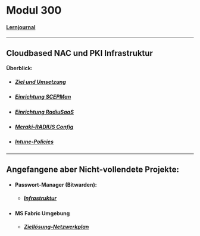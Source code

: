 # Modul 300


#### [Lernjournal](https://gitlab.com/semester_21/Modul-300/-/blob/main/Lernjournal.md?ref_type=heads)

---

## Cloudbased NAC und PKI Infrastruktur

#### Überblick:

- ##### [Ziel und Umsetzung](https://gitlab.com/semester_21/Modul-300/-/blob/main/Cloud-%20PKI%20+%20Authentification/Ziel-Funktion.md?ref_type=heads)
- ##### [Einrichtung SCEPMan](https://gitlab.com/semester_21/Modul-300/-/blob/main/Cloud-%20PKI%20+%20Authentification/SCEPMan-Einrichtung.md?ref_type=heads)
- ##### [Einrichtung RadiuSaaS](https://gitlab.com/semester_21/Modul-300/-/blob/main/Cloud-%20PKI%20+%20Authentification/RadiuSaaS-Einrichtung.md?ref_type=heads)
- ##### [Meraki-RADIUS Config](https://gitlab.com/semester_21/Modul-300/-/blob/main/Cloud-%20PKI%20+%20Authentification/Meraki-Radius-config.md?ref_type=heads)
- ##### [Intune-Policies](https://gitlab.com/semester_21/Modul-300/-/blob/main/Cloud-%20PKI%20+%20Authentification/Intune-Policies.md?ref_type=heads)




---

## Angefangene aber Nicht-vollendete Projekte:

- #### Passwort-Manager (Bitwarden):
   - ##### [Infrastruktur](https://gitlab.com/semester_21/Modul-300/-/blob/main/Bitwarden/Infrastruktur-Netztwerkplan.md?ref_type=heads)
 - #### MS Fabric Umgebung
    - ##### [Ziellösung-Netzwerkplan]()







  

